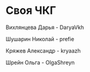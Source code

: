 # Своя ЧКГ
Вихлянцева Дарья - DaryaVkh

Шушарин Николай - prefie

Кряжев Александр - kryaazh

Шрейн Ольга - OlgaShreyn

